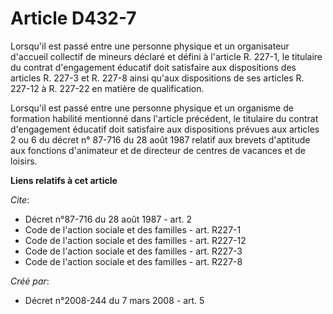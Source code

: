 # Article D432-7

Lorsqu'il est passé entre une personne physique et un organisateur d'accueil collectif de mineurs déclaré et défini à
l'article R. 227-1, le titulaire du contrat d'engagement éducatif doit satisfaire aux dispositions des articles R. 227-3 et
R. 227-8 ainsi qu'aux dispositions de ses articles R. 227-12 à R. 227-22 en matière de qualification. 

Lorsqu'il est passé entre une personne physique et un organisme de formation habilité mentionné dans l'article précédent, le
titulaire du contrat d'engagement éducatif doit satisfaire aux dispositions prévues aux articles 2 ou 6 du décret n° 87-716
du 28 août 1987 relatif aux brevets d'aptitude aux fonctions d'animateur et de directeur de centres de vacances et de
loisirs.

**Liens relatifs à cet article**

_Cite_:

  - Décret n°87-716 du 28 août 1987 - art. 2
  - Code de l'action sociale et des familles - art. R227-1
  - Code de l'action sociale et des familles - art. R227-12
  - Code de l'action sociale et des familles - art. R227-3
  - Code de l'action sociale et des familles - art. R227-8

_Créé par_:

  - Décret n°2008-244 du 7 mars 2008 - art. 5

